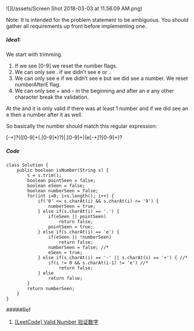 ![](/assets/Screen Shot 2018-03-03 at 11.56.09 AM.png)

Note: It is intended for the problem statement to be ambiguous. You should gather all requirements up front before implementing one.

##### Idea1:

We start with trimming.

1. If we see \[0-9\] we reset the number flags.
2. We can only see . if we didn’t see e or ..
3. We can only see e if we didn’t see e but we did see a number. We reset numberAfterE flag.
4. We can only see + and - in the beginning and after an e any other character break the validation.

At the and it is only valid if there was at least 1 number and if we did see an e then a number after it as well.

So basically the number should match this regular expression:

\[-+\]?\(\(\[0-9\]+\(.\[0-9\]\*\)?\)\|.\[0-9\]+\)\(e\[-+\]?\[0-9\]+\)?

##### Code

```
class Solution {
    public boolean isNumber(String s) {
        s = s.trim();
        boolean pointSeen = false;
        boolean eSeen = false;
        boolean numberSeen = false;
        for(int i=0; i<s.length(); i++) {
            if('0' <= s.charAt(i) && s.charAt(i) <= '9') {
                numberSeen = true;
            } else if(s.charAt(i) == '.') {
                if(eSeen || pointSeen)
                    return false;
                pointSeen = true;
            } else if(s.charAt(i) == 'e') {
                if(eSeen || !numberSeen)
                    return false;
                numberSeen = false; //*
                eSeen = true;
            } else if(s.charAt(i) == '-' || s.charAt(i) == '+') { //*
                if(i != 0 && s.charAt(i-1) != 'e') //*
                    return false;
            } else
                return false;
        }
        return numberSeen;
    }
}
```

#####Ref
1. [[LeetCode] Valid Number 验证数字](http://www.cnblogs.com/grandyang/p/4084408.html)

